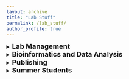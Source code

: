 ```yaml
---
layout: archive
title: "Lab Stuff"
permalink: /lab_stuff/
author_profile: true
---
```


<!--Notes:
bioinformatics:
    - alice documentation
    - how to set up a github profile
    - how to upload data to NCBI
    - snakemake

paper writing:
    - overleaf

General project management:
    - gannt chart
    - google scholar alerts
    -->


<details>
  <summary> <b><font size="+1">Lab Management</font></b> </summary>

  <p><a href="https://www.dropbox.com/scl/fi/whu1vq9nthqie1lglhbh9/PhD_starter_guide_2024.docx?rlkey=79sv6ebzy4bxnhohg2syeln91&st=8ue6a3b4&dl=0">Lab Handbook</a> - document setting out the lab culture with various bits of useful info.</p>

  <p><a href="https://supervision.ukcge.ac.uk/">PhD Supervisor Accreditation</a> - UK Council for Graduate Education guide to PhD supervison, you can apply for accreditation, like Fellowship to the HEA.</p>

  <p>Supervisor expectations: <a href="https://www.dropbox.com/scl/fi/r09ixdjhidctn1jvfiskv/SUPERVISOR-EXPECTATIONS.pdf?rlkey=om785fqo5kk6awfibuuh2kdii&st=fqa9up21&dl=0">sheet 1</a>, <a href="https://www.dropbox.com/scl/fi/b6yhpdtqkh7dillm81erw/Expectations-of-research-supervision.pdf?rlkey=0eflwifr48oyg2yfrv0uu89ec&st=w23fa4my&dl=0">sheet 2</a> and <a href="https://www.dropbox.com/scl/fi/qrzh3ksadfpeotnu1m5ad/establishing-a-good-relationship-from-the-beginning-2017.pdf?rlkey=qzlo1ia0nmu3i8t6nzwg6p9j9&st=ccu34lpk&dl=0">sheet 3</a> - worksheets to use with new PhD students to establish expectations.</p>

  <p><a href="http://macromuseum.github.io/application-advice/">Postdoc inclusive hiring</a> - blog post dicussing how to hire a postdoc in a fair and inclusive way</p>

</details>

<details>
  <summary> <b><font size="+1">Bioinformatics and Data Analysis</font></b> </summary>

  <p><a href="https://modernstatisticswithr.com/index.html?s=09">Beginner's guide to R</a> - full walkthrough from installation, data handling and graphs to simple models.</p>

  <p><a href="https://www.dropbox.com/scl/fi/gyes214kvtv52wy0w4utt/Stats_cheat_sheet.pdf?rlkey=ehlecso2e6rbxtdl66hki0ryq&dl=0">Stats cheat sheet for R</a> - absolubtly amazing guide to choosing the right stats for your data and even the code for how to do it!</p>

  <p><a href="https://devmountain.com/blog/what-is-github-and-how-do-you-use-it/">Introduction to GitHub</a> and why you need it.</p>

  <p><a href="https://alice-docs.le.ac.uk">Guide to ALICE</a> - this is the UoL high performance computing system.</p>


</details>


<details>
  <summary> <b><font size="+1">Publishing</font></b> </summary>

  <p><a href="https://www.micropublication.org/">Micropublications</a> and <a href="https://www.jyi.org/">Journal of Young Investigators</a> - two different outlets for publishing small projects, such as undergraduate research.</p>

  <p><a href="https://www.overleaf.com/about">Overleaf</a> - this is the platform that the lab generally uses for collaborative paper writing, it involves knowing a bit of LaTeX.</p>

</details>

<details>
  <summary> <b><font size="+1">Summer Students</font></b> </summary>

  <p> Accomodation options: 
    <ul>
    <li><a href="https://www.collegiate-ac.com/uk-student-accommodation/leicester/merlin-heights/">Merlin Herights:</a> apparently ~£85pw during the summer.</li>

    <li><a href="https://www.stgeorgestower.co.uk/">St George's Tower:</a> apparently ~£158pw during the summer.</li>

    <li><a href="https://roomstwo.le.ac.uk/second_Portal/CasualLets/">University halls:</a> Usually the halls on campus aren't available until mid July, but if you email and ask they may have something. This option is for Uni of Leicester students only.</li>

    <li><a href="https://shop.le.ac.uk/product-catalogue/living-in-leicester/accommodation-payments/guest-accommodation-days-1-28">Nixon Court:</a> University halls, £40 per night, all year.</li>

    </ul>
  </p>
  
</details>